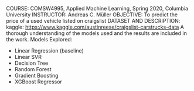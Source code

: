 COURSE: COMSW4995, Applied Machine Learning, Spring 2020, Columbia University
INSTRUCTOR: Andreas C. Müller
OBJECTIVE: To predict the price of a used vehicle listed on craigslist
DATASET AND DESCRIPTION: kaggle: https://www.kaggle.com/austinreese/craigslist-carstrucks-data
A thorough understanding of the models used and the results are included in the work.
Models Explored:
- Linear Regression (baseline)
- Linear SVR
- Decision Tree
- Random Forest
- Gradient Boosting
- XGBoost Regressor
